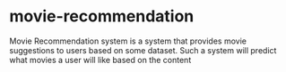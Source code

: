# movie-recommendation
Movie Recommendation system is a system that provides movie suggestions to users based on some dataset. Such a system will predict what movies a user will like based on the content
